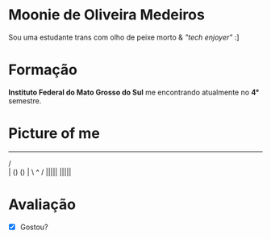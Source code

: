 # Moonie de Oliveira Medeiros

Sou uma estudante trans com olho de peixe morto & *"tech enjoyer"*  :]

# Formação

**Instituto Federal do Mato Grosso do Sul** me encontrando atualmente no **4°** semestre.
 
# Picture of me

  _____
 /     \
| () () |
 \  ^  /
  |||||
  |||||

# Avaliação

- [x] Gostou?
